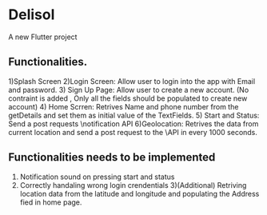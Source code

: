 # Delisol 

A new Flutter project

## Functionalities.

1)Splash Screen
2)Login Screen: Allow user to login into the app with Email and password.
3) Sign Up Page: Allow user to create a new account. (No contraint is added , Only all the fields should be populated to create  new account)
4) Home Scrren: Retrives Name and phone number from the getDetails and set them as initial value of the TextFields.
5) Start and Status: Send a post requests \notification API
6)Geolocation: Retrives the data from current location and send a post request to the \API in every 1000 seconds.

## Functionalities needs to be implemented

1) Notification sound on pressing start and status
2) Correctly handaling wrong login crendentials
3)(Additional) Retriving location data from the latitude and longitude and populating the Address fied in home page.  



